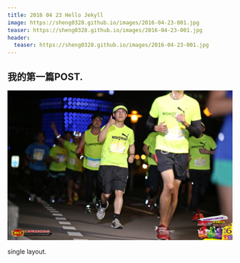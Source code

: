 ```yaml
---
title: 2016 04 23 Hello Jekyll
image: https://sheng0328.github.io/images/2016-04-23-001.jpg
teaser: https://sheng0328.github.io/images/2016-04-23-001.jpg
header:
  teaser: https://sheng0328.github.io/images/2016-04-23-001.jpg
---
```


## 我的第一篇POST.

![](images/2016-04-23-001.jpg)

single layout.
